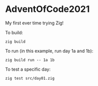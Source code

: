# AdventOfCode2021

My first ever time trying Zig!

To build:
```
zig build
```

To run (in this example, run day 1a and 1b):
```
zig build run -- 1a 1b
```

To test a specific day:
```
zig test src/day01.zig
```